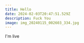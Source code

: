 ```yaml
---
title: Hello
date: 2024-02-03T20:47:51.529Z
description: Fuck You
image: img_20240115_002603_334.jpg
---
```

I'm live